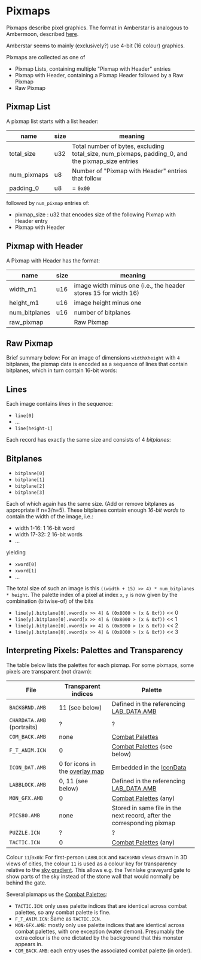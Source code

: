 # Pixmaps

Pixmaps describe pixel graphics.  The format in Amberstar is analogous to Ambermoon, described [here](https://github.com/Pyrdacor/Ambermoon/blob/master/FileSpecs/Graphics.md).

Amberstar seems to mainly (exclusively?) use 4-bit (16 colour) graphics.

Pixmaps are collected as one of
- Pixmap Lists, containing multiple "Pixmap with Header" entries
- Pixmap with Header, containing a Pixmap Header followed by a Raw Pixmap
- Raw Pixmap

## Pixmap List

A pixmap list starts with a list header:

| name        | size | meaning                                                                                          |
|-------------|------|--------------------------------------------------------------------------------------------------|
| total_size  | u32  | Total number of bytes, excluding total_size, num_pixmaps, padding_0, and the pixmap_size entries |
| num_pixmaps | u8   | Number of "Pixmap with Header" entries that follow                                               |
| padding_0   | u8   | = `0x00`                                                                                         |


followed by `num_pixmap` entries of:
- pixmap_size : u32 that encodes size of the following Pixmap with Header entry
- Pixmap with Header

## Pixmap with Header

A Pixmap with Header has the format:

| name          | size | meaning                                                           |
|---------------|------|-------------------------------------------------------------------|
| width_m1      | u16  | image width minus one (i.e., the header stores 15 for width 16) |
| height_m1     | u16  | image height minus one                                            |
| num_bitplanes | u16  | number of bitplanes                                               |
| raw_pixmap    |      | Raw Pixmap                                                        |

## Raw Pixmap

Brief summary below:
For an image of dimensions `width`x`height` with `4` bitplanes, the pixmap data is encoded as a sequence of lines that contain bitplanes, which in turn contain 16-bit words:

## Lines

Each image contains *lines* in the sequence:

- `line[0]`
- ...
- `line[height-1]`

Each record has exactly the same size and consists of 4 *bitplanes*:

## Bitplanes

- `bitplane[0]`
- `bitplane[1]`
- `bitplane[2]`
- `bitplane[3]`

Each of which again has the same size.  (Add or remove bitplanes as appropriate if n=3/n=5).
These bitplanes contain enough *16-bit words* to contain the width of the image, i.e.:
- width 1-16: 1 16-bit word
- width 17-32: 2 16-bit words
- ...

yielding
- `xword[0]`
- `xword[1]`
- ...

The total size of such an image is this `((width + 15) >> 4) * num_bitplanes * height`.
The palette index of a pixel at index `x`, `y` is now given by the combination (bitwise-of) of the bits
- `line[y].bitplane[0].xword[x >> 4] & (0x8000 > (x & 0xf))` << 0
- `line[y].bitplane[0].xword[x >> 4] & (0x8000 > (x & 0xf))` << 1
- `line[y].bitplane[0].xword[x >> 4] & (0x8000 > (x & 0xf))` << 2
- `line[y].bitplane[0].xword[x >> 4] & (0x8000 > (x & 0xf))` << 3


## Interpreting Pixels: Palettes and Transparency

The table below lists the palettes for each pixmap.  For some pixmaps,
some pixels are transparent (not drawn):

| File                       | Transparent indices                       | Palette                                                                |
|----------------------------|-------------------------------------------|------------------------------------------------------------------------|
| `BACKGRND.AMB`             | 11 (see below)                            | Defined in the referencing [LAB_DATA.AMB](LabData.md)                  |
| `CHARDATA.AMB` (portraits) | ?                                         | ?                                                                      |
| `COM_BACK.AMB`             | none                                      | [Combat Palettes](Palettes.md)                                         |
| `F_T_ANIM.ICN`             | 0                                         | [Combat Palettes](Palettes.md) (see below)                             |
| `ICON_DAT.AMB`             | 0 for icons in the [overlay map](Maps.md) | Embedded in the [IconData](IconData.md)                                |
| `LABBLOCK.AMB`             | 0, 11 (see below)                         | Defined in the referencing [LAB_DATA.AMB](LabData.md)                  |
| `MON_GFX.AMB`              | 0                                         | [Combat Palettes](Palettes.md) (any)                                   |
| `PICS80.AMB`               | none                                      | Stored in same file in the next record, after the corresponding pixmap |
| `PUZZLE.ICN`               | ?                                         | ?                                                                      |
| `TACTIC.ICN`               | 0                                         | [Combat Palettes](Palettes.md) (any)                                   |

Colour `11`/`0x0b`: For first-person `LABBLOCK` and `BACKGRND` views drawn in 3D views of cities,
the colour `11` is used as a colour key for transparency relative to the [sky gradient](LabData.md).
This allows e.g. the Twinlake graveyard gate to show parts of the sky instead of the stone wall that would normally be behind the gate.

Several pixmaps us the [Combat Palettes](Palettes.md):
- `TACTIC.ICN`: only uses palette indices that are identical across combat palettes, so any combat palette is fine.
- `F_T_ANIM.ICN`: Same as `TACTIC.ICN`.
- `MON-GFX.AMB`: mostly only use palette indices that are identical across combat palettes, with one exception (water demon). Presumably the extra colour is the one dictated by the background that this monster appears in.
- `COM_BACK.AMB`: each entry uses the associated combat palette (in order).
